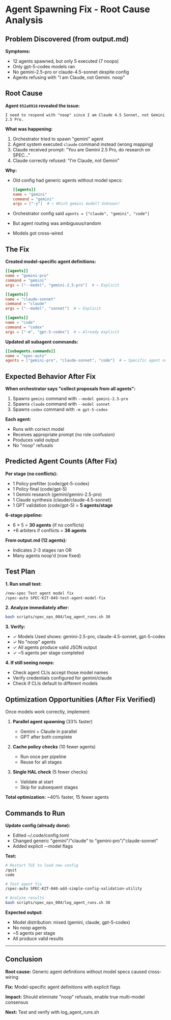 # Agent Spawning Fix - Root Cause Analysis

## Problem Discovered (from output.md)

**Symptoms:**
- 12 agents spawned, but only 5 executed (7 noops)
- Only gpt-5-codex models ran
- No gemini-2.5-pro or claude-4.5-sonnet despite config
- Agents refusing with "I am Claude, not Gemini. noop"

## Root Cause

**Agent `852a9916` revealed the issue:**
```
I need to respond with "noop" since I am Claude 4.5 Sonnet, not Gemini 2.5 Pro.
```

**What was happening:**
1. Orchestrator tried to spawn "gemini" agent
2. Agent system executed `claude` command instead (wrong mapping)
3. Claude received prompt: "You are Gemini 2.5 Pro, do research on SPEC..."
4. Claude correctly refused: "I'm Claude, not Gemini"

**Why:**
- Old config had generic agents without model specs:
  ```toml
  [[agents]]
  name = "gemini"
  command = "gemini"
  args = ["-y"]  # ← Which gemini model? Unknown!
  ```

- Orchestrator config said `agents = ["claude", "gemini", "code"]`
- But agent routing was ambiguous/random
- Models got cross-wired

## The Fix

**Created model-specific agent definitions:**

```toml
[[agents]]
name = "gemini-pro"
command = "gemini"
args = ["--model", "gemini-2.5-pro"]  # ← Explicit

[[agents]]
name = "claude-sonnet"
command = "claude"
args = ["--model", "sonnet"]  # ← Explicit

[[agents]]
name = "code"
command = "codex"
args = ["-m", "gpt-5-codex"]  # ← Already explicit
```

**Updated all subagent commands:**
```toml
[[subagents.commands]]
name = "spec-auto"
agents = ["gemini-pro", "claude-sonnet", "code"]  # ← Specific agent names
```

## Expected Behavior After Fix

**When orchestrator says "collect proposals from all agents":**
1. Spawns `gemini` command with `--model gemini-2.5-pro`
2. Spawns `claude` command with `--model sonnet`
3. Spawns `codex` command with `-m gpt-5-codex`

**Each agent:**
- Runs with correct model
- Receives appropriate prompt (no role confusion)
- Produces valid output
- No "noop" refusals

## Predicted Agent Counts (After Fix)

**Per stage (no conflicts):**
- 1 Policy prefilter (code/gpt-5-codex)
- 1 Policy final (code/gpt-5)
- 1 Gemini research (gemini/gemini-2.5-pro)
- 1 Claude synthesis (claude/claude-4.5-sonnet)
- 1 GPT validation (code/gpt-5)
= **5 agents/stage**

**6-stage pipeline:**
- 6 × 5 = **30 agents** (if no conflicts)
- +6 arbiters if conflicts = **36 agents**

**From output.md (12 agents):**
- Indicates 2-3 stages ran OR
- Many agents noop'd (now fixed)

## Test Plan

**1. Run small test:**
```bash
/new-spec Test agent model fix
/spec-auto SPEC-KIT-049-test-agent-model-fix
```

**2. Analyze immediately after:**
```bash
bash scripts/spec_ops_004/log_agent_runs.sh 30
```

**3. Verify:**
- ✓ Models Used shows: gemini-2.5-pro, claude-4.5-sonnet, gpt-5-codex
- ✓ No "noop" agents
- ✓ All agents produce valid JSON output
- ✓ ~5 agents per stage completed

**4. If still seeing noops:**
- Check agent CLIs accept those model names
- Verify credentials configured for gemini/claude
- Check if CLIs default to different models

## Optimization Opportunities (After Fix Verified)

Once models work correctly, implement:

1. **Parallel agent spawning** (33% faster)
   - Gemini + Claude in parallel
   - GPT after both complete

2. **Cache policy checks** (10 fewer agents)
   - Run once per pipeline
   - Reuse for all stages

3. **Single HAL check** (5 fewer checks)
   - Validate at start
   - Skip for subsequent stages

**Total optimization:** ~40% faster, 15 fewer agents

## Commands to Run

**Update config (already done):**
- Edited ~/.code/config.toml
- Changed generic "gemini"/"claude" to "gemini-pro"/"claude-sonnet"
- Added explicit --model flags

**Test:**
```bash
# Restart TUI to load new config
/quit
code

# Test agent fix
/spec-auto SPEC-KIT-040-add-simple-config-validation-utility

# Analyze results
bash scripts/spec_ops_004/log_agent_runs.sh 30
```

**Expected output:**
- Model distribution: mixed (gemini, claude, gpt-5-codex)
- No noop agents
- ~5 agents per stage
- All produce valid results

---

## Conclusion

**Root cause:** Generic agent definitions without model specs caused cross-wiring

**Fix:** Model-specific agent definitions with explicit flags

**Impact:** Should eliminate "noop" refusals, enable true multi-model consensus

**Next:** Test and verify with log_agent_runs.sh
